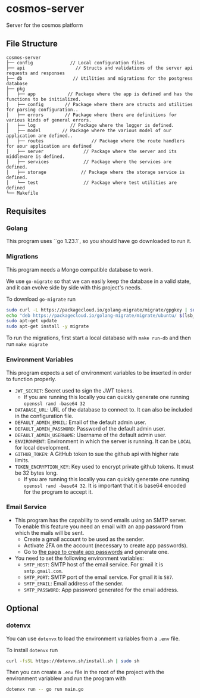 # cosmos-server

Server for the cosmos platform

## File Structure

```
cosmos-server
├── config              // Local configuration files
├── api                   // Structs and validations of the server api requests and responses
├── db                   // Utilities and migrations for the postgress database
├── pkg
│   ├── app            // Package where the app is defined and has the functions to be initialized.
│   ├── config        // Package where there are structs and utilities for parsing configuration..
│   ├── errors        // Package where there are definitions for various kinds of general errors.
│   ├── log             // Package where the logger is defined.
│   ├── model        // Package where the various model of our application are defined..
│   ├── routes                  // Package where the route handlers for aour application are defined
│   ├── server               // Package where the server and its middleware is defined.
│   ├── services             // Package where the services are defined.
│   ├── storage             // Package where the storage service is defined.
│   └── test                 // Package where test utilities are defined
└── Makefile
```

## Requisites

### Golang

This program uses ``go 1.23.1`, so you should have go downloaded to run it.

### Migrations

This program needs a Mongo compatible database to work.

We use `go-migrate` so that we can easily keep the database in a valid state, and it can evolve side by side with this project's needs.

To download `go-migrate` run

```sh
sudo curl -L https://packagecloud.io/golang-migrate/migrate/gpgkey | sudo apt-key add -
echo "deb https://packagecloud.io/golang-migrate/migrate/ubuntu/ $(lsb_release -cs) main" | sudo tee /etc/apt/sources.list.d/migrate.list
sudo apt-get update
sudo apt-get install -y migrate
```

To run the migrations, first start a local database with `make run-db` and then run `make migrate`

### Environment Variables

This program expects a set of environment variables to be inserted in order to function properly.

- `JWT_SECRET`: Secret used to sign the JWT tokens.
  -  If you are running this locally you can quickly generate one running `openssl rand -base64 32`
- `DATABASE_URL`: URL of the database to connect to. It can also be included in the configuration file.
- `DEFAULT_ADMIN_EMAIL`: Email of the default admin user.
- `DEFAULT_ADMIN_PASSWORD`: Password of the default admin user.
- `DEFAULT_ADMIN_USERNAME`: Username of the default admin user.
- `ENVIRONMENT`: Environment in which the server is running. It can be `LOCAL` for local development.
- `GITHUB_TOKEN`: A GitHub token to sue the github api with higher rate limits.
- `TOKEN_ENCRYPTION_KEY`: Key used to encrypt private github tokens. It must be 32 bytes long.
  - If you are running this locally you can quickly generate one running `openssl rand -base64 32`. It is important that it is base64 encoded for the program to accept it.

### Email Service

- This program has the capability to send emails using an SMTP server. To enable this feature you need an email with an app password from which the mails will be sent.
  - Create a gmail account to be used as the sender.
  - Activate 2FA on the account (necessary to create app passwords).
  - Go to [the page to create app passwords](https://myaccount.google.com/apppasswords) and generate one.
- You need to set the following environment variables:
  - `SMTP_HOST`: SMTP host of the email service. For gmail it is `smtp.gmail.com`.
  - `SMTP_PORT`: SMTP port of the email service. For gmail it is `587`.
  - `SMTP_EMAIL`: Email address of the sender.
  - `SMTP_PASSWORD`: App password generated for the email address.

## Optional

### dotenvx

You can use `dotenvx` to load the environment variables from a `.env` file.

To install `dotenvx` run

```sh
curl -fsSL https://dotenvx.sh/install.sh | sudo sh
```

Then you can create a `.env` file in the root of the project with the environment variablew and run the program with

```sh
dotenvx run -- go run main.go
```

